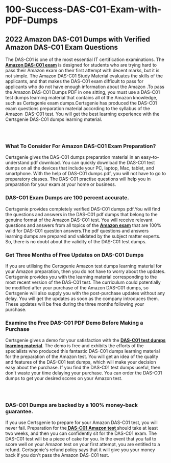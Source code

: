 # 100-Success-DAS-C01-Exam-with-PDF-Dumps<h2><strong>2022 Amazon DAS-C01 Dumps with Verified Amazon DAS-C01 Exam Questions</strong></h2> <p>The DAS-C01 is one of the most essential IT certification examinations. The <a href="https://www.certsgenie.com/amazon/das-c01-pdf-dumps"><strong>Amazon DAS-C01 exam</strong></a> is designed for students who are trying hard to pass their Amazon exam on their first attempt with decent marks, but it is not simple. The Amazon DAS-C01 Study Material evaluates the skills of the applicants, and that makes the DAS-C01 exam difficult to pass for applicants who do not have enough information about the Amazon .To pass the Amazon DAS-C01 Dumps PDF in one sitting, you must use a DAS-C01 test dumps learning material that contains all of the Amazon knowledge, such as Certsgenie exam dumps.Certsgenie has produced the DAS-C01 exam questions preparation material according to the syllabus of the Amazon &nbsp;DAS-C01 test. You will get the best learning experience with the Certsgenie DAS-C01 dumps learning material.</p> <p><a href="https://www.certsgenie.com/amazon/das-c01-pdf-dumps" style="display: block; padding: 1em 0; text-align: center; "><img alt="" src="https://blogger.googleusercontent.com/img/b/R29vZ2xl/AVvXsEgO1ePIT5bAw4JCg82qykRc71Xossn_88UmNiMiJgRPCnvDzaKhQmgO2X9bV6TpN9qSYVJJ2MjEumMb0t1ZgyR_gByLqDXQR_FduPn2erzRQTkt1pUFmkY3wfbx5jzrIcOP4S3cxMKHSr0iEiOidKyDYd_7NjYtfgpZ7b1lrGk-ShjLlyfynp8oFM4zYw/s1600/Banner%201.jpg" /></a></p> <h3><strong>What To Consider For Amazon DAS-C01 Exam Preparation?</strong></h3> <p>Certsgenie gives the DAS-C01 dumps preparation material in an easy-to-understand pdf download. You can quickly download the DAS-C01 test dumps on all the devices that include your PC, laptop, Mac, tablet, and smartphone. With the help of DAS-C01 dumps pdf, you will not have to go to preparatory classes. The DAS-C01 practise questions will help you in preparation for your exam at your home or business.</p> <h3><strong>DAS-C01 Exam Dumps are 100 percent accurate.</strong></h3> <p>Certsgenie provides completely verified DAS-C01 dumps pdf.You will find the questions and answers in the DAS-C01 pdf dumps that belong to the genuine format of the Amazon DAS-C01 test. You will receive relevant questions and answers from all topics of the <a href="https://www.certsgenie.com/amazon/das-c01-pdf-dumps"><strong>Amazon exam</strong></a> that are 100% valid for DAS-C01 question answers.The pdf questions and answers learning dumps are prepared and validated by the subject matter experts. So, there is no doubt about the validity of the DAS-C01 test dumps.</p> <h3><strong>Get Three Months of Free Updates on DAS-C01 Dumps</strong></h3> <p>If you are utilising the Certsgenie Amazon test dumps learning material for your Amazon preparation, then you do not have to worry about the updates. Certsgenie provides you with the learning material corresponding to the most recent version of the DAS-C01 test. The curriculum could potentially be modified after your purchase of the Amazon DAS-C01 dumps, so Certsgenie will also supply you with the post-purchase updates without any delay. You will get the updates as soon as the company introduces them. These updates will be free during the three months following your purchase.</p> <h3><strong>Examine the Free DAS-C01 PDF Demo Before Making a Purchase</strong></h3> <p>Certsgenie gives a demo for your satisfaction with the <a href="https://www.certsgenie.com/amazon/das-c01-pdf-dumps"><strong>DAS-C01 test dumps learning material</strong></a>. The demo is free and exhibits the efforts of the specialists who produced this fantastic DAS-C01 dumps learning material for the preparation of the Amazon test. You will get an idea of the quality and features of the DAS-C01 test dumps, which will make your decision easy about the purchase. If you find the DAS-C01 test dumps useful, then don&#39;t waste your time delaying your purchase. You can order the DAS-C01 dumps to get your desired scores on your Amazon test.</p> <p><a href="hhttps://www.certsgenie.com/amazon/das-c01-pdf-dumps" style="display: block; padding: 1em 0; text-align: center; "><img alt="" src="https://blogger.googleusercontent.com/img/b/R29vZ2xl/AVvXsEj3zfp26fobfEw_E3FMeUMaFamcWc-bKsu_525WK8ISqDEyAJkPKOLyeqHJzBXVvKwHP0bTNTERYvWWgOzvpG-DuQ_cPnNOJO1bUfVOHhAXJThy7cLobHgRdochHEeovcJnxpqjNiv-FNLMY1glEh7x833Q6cym5o0AmGhO9ufjgwPhihHJ9ovBp-j40g/s1600/banner%202.jpg" /></a></p> <h3><strong>DAS-C01 Dumps are backed by a 100% money-back guarantee.</strong></h3> <p>If you use Certsgenie to prepare for your Amazon DAS-C01 test, you will never fail. Preparation for the<a href="https://www.certsgenie.com/amazon/das-c01-pdf-dumps"><strong> DAS-C01 Amazon test </strong></a>should take at least two weeks, and then you can confidently sit for the DAS-C01 exam. The DAS-C01 test will be a piece of cake for you. In the event that you fail to score well on your Amazon test on your first attempt, you are entitled to a refund. Certsgenie&#39;s refund policy says that it will give you your money back if you don&#39;t pass the Amazon DAS-C01 test.</p>
